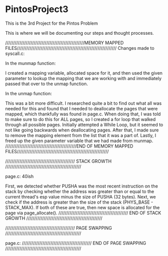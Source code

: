 # PintosProject3
This is the 3rd Project for the Pintos Problem

This is where we will be documenting our steps and thought processes.

//////////////////////////////////////////////////MEMORY MAPPED FILES///////////////////////////////////////////////////////////////
Changes made to syscall.c:

In the munmap function:

I created a mapping variable, allocated space for it, and then used the given parameter to lookup the mapping that we are working with and immediately passed that over to the unmap function.

In the unmap function:

This was a bit more difficult. I researched quite a bit to find out what all was needed for this and found that I needed to deallocate the pages that were mapped, which thankfully was found in page.c. When doing that, I was told to make sure to do this for ALL pages, so I created a for loop that walked through all possible pages. Initially attempted a While Loop, but it seemed to not like going backwards when deallocating pages. After that, I made sure to remove the mapping element from the list that it was a part of. Lastly, I freed up the given parameter variable that we had made from munmap.
/////////////////////////////////////////////END OF MEMORY MAPPED FILES//////////////////////////////////////////////////////////

//////////////////////////////////////////// STACK GROWTH ////////////////////////////////////////////////

page.c: 40ish

First, we detected whether PUSHA was the most recent instruction on the stack by checking whether the address
was greater than or equal to the current thread's esp value minus the size of PUSHA (32 bytes).
Next, we check if the address is greater than the size of the stack (PHYS_BASE - STACK_MAX). If
both of these are true, then new space is allocated for the page via page_allocate().
////////////////////////////////////////////  END OF STACK GROWTH ////////////////////////////////////////////////

//////////////////////////////////////////// PAGE SWAPPING ////////////////////////////////////////////////

page.c: 
//////////////////////////////////////////// END OF PAGE SWAPPING ////////////////////////////////////////////////
